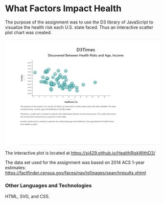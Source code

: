# What Factors Impact Health



  The purpose of the assignment was to use the D3 library of JavaScript to visualize the health risk each U.S. state faced.  Thus an interactive scatter plot chart was created. 
  

  ![](Images/Capture.PNG)
  
  
  The interactive plot is located at https://sj429.github.io/HealthRiskWithD3/
  
  
  The data set used for the assignment was based on 2014 ACS 1-year estimates: https://factfinder.census.gov/faces/nav/jsf/pages/searchresults.xhtml
    
    
  ### Other Languages and Technologies
  
  HTML, SVG, and CSS.


